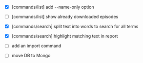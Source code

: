 * [x] [commands/list] add --name-only option
* [ ] [commands/list] show already downloaded episodes

* [x] [commands/search] split text into words to search for all terms
* [x] [commands/search] highlight matching text in report

* [ ] add an import command
* [ ] move DB to Mongo
